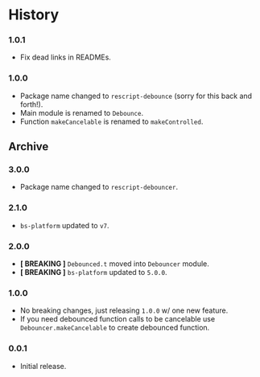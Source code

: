 # History

### 1.0.1
- Fix dead links in READMEs.

### 1.0.0
- Package name changed to `rescript-debounce` (sorry for this back and forth!).
- Main module is renamed to `Debounce`.
- Function `makeCancelable` is renamed to `makeControlled`.

## Archive

### 3.0.0
- Package name changed to `rescript-debouncer`.

### 2.1.0
- `bs-platform` updated to `v7`.

### 2.0.0
- **[ BREAKING ]** `Debounced.t` moved into `Debouncer` module.
- **[ BREAKING ]** `bs-platform` updated to `5.0.0`.

### 1.0.0
- No breaking changes, just releasing `1.0.0` w/ one new feature.
- If you need debounced function calls to be cancelable use `Debouncer.makeCancelable` to create debounced function.

### 0.0.1
- Initial release.

